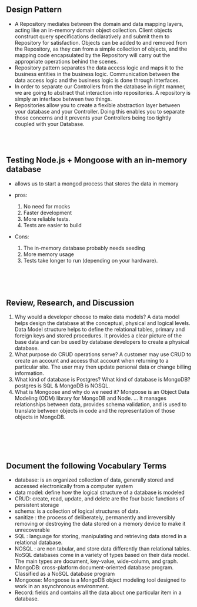 ## Design Pattern

* A Repository mediates between the domain and data mapping layers, acting like an in-memory domain object collection. Client objects construct query specifications declaratively and submit them to Repository for satisfaction. Objects can be added to and removed from the Repository, as they can from a simple collection of objects, and the mapping code encapsulated by the Repository will carry out the appropriate operations behind the scenes.
* Repository pattern separates the data access logic and maps it to the business entities in the business logic. Communication between the data access logic and the business logic  is done through interfaces.
* In order to separate our Controllers from the database in right manner, we are going to abstract that interaction into repositories. A repository is simply an interface between two things.
* Repositories allow you to create a flexible abstraction layer between your database and your Controller. Doing this enables you to separate those concerns and it prevents your Controllers being too tightly coupled with your Database.

<br><br>

## Testing Node.js + Mongoose with an in-memory database
* allows us to start a mongod process that stores the data in memory
* pros:
  1. No need for mocks
  2. Faster development
  3. More reliable tests.
  4. Tests are easier to build

* Cons:
  1. The in-memory database probably needs seeding
  2. More memory usage
  3. Tests take longer to run (depending on your hardware).
  
  <br><br><br>

## Review, Research, and Discussion  
1. Why would a developer choose to make data models?
A data model helps design the database at the conceptual, physical and logical levels. Data Model structure helps to define the relational tables, primary and foreign keys and stored procedures. It provides a clear picture of the base data and can be used by database developers to create a physical database.
2. What purpose do CRUD operations serve?
A customer may use CRUD to create an account and access that account when returning to a particular site. The user may then update personal data or change billing information.
3. What kind of database is Postgres? What kind of database is MongoDB?
postgres is SQL & MongoDB is NOSQL.
4. What is Mongoose and why do we need it?
Mongoose is an Object Data Modeling (ODM) library for MongoDB and Node. ... It manages relationships between data, provides schema validation, and is used to translate between objects in code and the representation of those objects in MongoDB.

<br><br><br><br>

## Document the following Vocabulary Terms
* database:  is an organized collection of data, generally stored and accessed electronically from a computer system
* data model:  define how the logical structure of a database is modeled
* CRUD: create, read, update, and delete are the four basic functions of persistent storage
* schema: is a collection of logical structures of data.
* sanitize : the process of deliberately, permanently and irreversibly removing or destroying the data stored on a memory device to make it unrecoverable⁠
* SQL : language for storing, manipulating and retrieving data stored in a relational database. 
* NOSQL : are non tabular, and store data differently than relational tables. NoSQL databases come in a variety of types based on their data model. The main types are document, key-value, wide-column, and graph.
* MongoDB: cross-platform document-oriented database program. Classified as a NoSQL database program
* Mongoose: Mongoose is a MongoDB object modeling tool designed to work in an asynchronous environment.
* Record:  fields and contains all the data about one particular item in a database.


